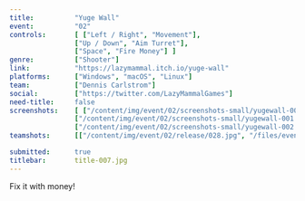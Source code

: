 ```yaml
---
title:          "Yuge Wall"
event:          "02"
controls:       [ ["Left / Right", "Movement"], 
                ["Up / Down", "Aim Turret"],
                ["Space", "Fire Money"] ]
genre:          ["Shooter"]
link:           "https://lazymammal.itch.io/yuge-wall"
platforms:      ["Windows", "macOS", "Linux"]
team:           ["Dennis Carlstrom"]
social:         ["https://twitter.com/LazyMammalGames"]
need-title:     false
screenshots:    [ ["/content/img/event/02/screenshots-small/yugewall-000.jpg", "/content/img/event/02/screenshots/yugewall-000.jpg"],
                ["/content/img/event/02/screenshots-small/yugewall-001.jpg", "/content/img/event/02/screenshots/yugewall-001.jpg"],
                ["/content/img/event/02/screenshots-small/yugewall-002.jpg", "/content/img/event/02/screenshots/yugewall-002.jpg"] ]
teamshots:      [["/content/img/event/02/release/028.jpg", "/files/events/02/PTBOGameJam02-028.png"]]

submitted:      true
titlebar:       title-007.jpg
---
```

Fix it with money!